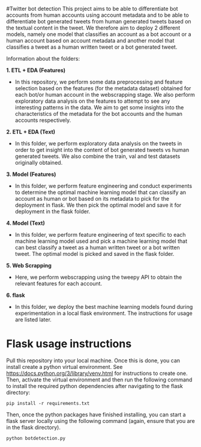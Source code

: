 #Twitter bot detection
This project aims to be able to differentiate bot accounts from human accounts using account metadata and to be able to differentiate bot generated tweets from human generated tweets based on the textual content in the tweet. We therefore aim to deploy 2 different models, namely one model that classifies an account as a bot account or a human account based on account metadata and another model that classifies a tweet as a human written tweet or a bot generated tweet.

Information about the folders:

**1. ETL + EDA (Features)**

* In this repository, we perform some data preprocessing and feature selection based on the features (for the metadata dataset) obtained for each bot/or human account in the webscrapping stage. We also perform exploratory data analysis on the features to attempt to see any interesting patterns in the data. We aim to get some insights into the characteristics of the metadata for the bot accounts and the human accounts respectively.

**2. ETL + EDA (Text)**

* In this folder, we perform exploratory data analysis on the tweets in order to get insight into the content of bot generated tweets vs human generated tweets. We also combine the train, val and test datasets originally obtained.

**3. Model (Features)**
* In this folder, we perform feature engineering and conduct experiments to determine the optimal machine learning model that can classify an account as human or bot based on its metadata to pick for the deployment in flask. We then pick the optimal model and save it for deployment in the flask folder.

**4. Model (Text)**

* In this folder, we perform feature engineering of text specific to each machine learning model used and pick a machine learning model that can best classify a tweet as a human written tweet or a bot written tweet. The optimal model is picked and saved in the flask folder.

**5. Web Scrapping**
* Here, we perform webscrapping using the tweepy API to obtain the relevant features for each account.

**6. flask**
* In this folder, we deploy the best machine learning models found during experimentation in a local flask environment. The instructions for usage are listed later.

# Flask usage instructions
Pull this repository into your local machine. Once this is done, you can install create a python virtual environment. See https://docs.python.org/3/library/venv.html for instructions to create one. Then, activate the virtual environment and then run the following command to install the required python dependencies after navigating to the flask directory:
```
pip install -r requirements.txt
```

Then, once the python packages have finished installing, you can start a flask server locally using the following command (again, ensure that you are in the flask directory).

```
python botdetection.py
```
